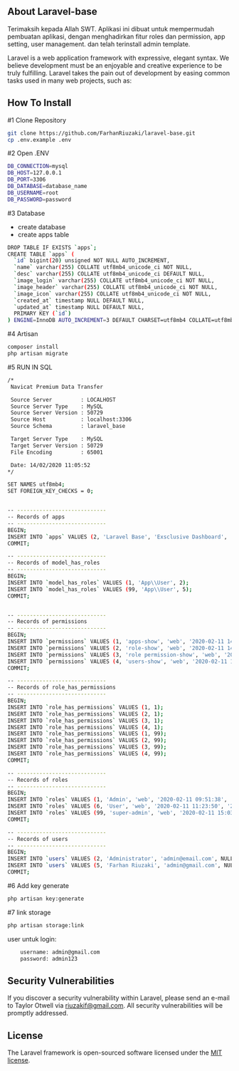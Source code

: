 ## About Laravel-base

Terimaksih kepada Allah SWT.
Aplikasi ini dibuat untuk mempermudah pembuatan aplikasi, dengan menghadirkan fitur roles dan permission, app setting, user management.
dan telah terinstall admin template.

Laravel is a web application framework with expressive, elegant syntax. We believe development must be an enjoyable and creative experience to be truly fulfilling. Laravel takes the pain out of development by easing common tasks used in many web projects, such as:

## How To Install

#1 Clone Repository

```bash
git clone https://github.com/FarhanRiuzaki/laravel-base.git
cp .env.example .env
```
#2 Open .ENV

```bash
DB_CONNECTION=mysql
DB_HOST=127.0.0.1 
DB_PORT=3306 
DB_DATABASE=database_name 
DB_USERNAME=root 
DB_PASSWORD=password
```

#3 Database

- create database
- create apps table

```bash
DROP TABLE IF EXISTS `apps`;
CREATE TABLE `apps` (
  `id` bigint(20) unsigned NOT NULL AUTO_INCREMENT,
  `name` varchar(255) COLLATE utf8mb4_unicode_ci NOT NULL,
  `desc` varchar(255) COLLATE utf8mb4_unicode_ci DEFAULT NULL,
  `image_login` varchar(255) COLLATE utf8mb4_unicode_ci NOT NULL,
  `image_header` varchar(255) COLLATE utf8mb4_unicode_ci NOT NULL,
  `image_icon` varchar(255) COLLATE utf8mb4_unicode_ci NOT NULL,
  `created_at` timestamp NULL DEFAULT NULL,
  `updated_at` timestamp NULL DEFAULT NULL,
  PRIMARY KEY (`id`)
) ENGINE=InnoDB AUTO_INCREMENT=3 DEFAULT CHARSET=utf8mb4 COLLATE=utf8mb4_unicode_ci;
```

#4 Artisan

```bash
composer install 
php artisan migrate
```
#5 RUN IN SQL

```bash
/*
 Navicat Premium Data Transfer

 Source Server         : LOCALHOST
 Source Server Type    : MySQL
 Source Server Version : 50729
 Source Host           : localhost:3306
 Source Schema         : laravel_base

 Target Server Type    : MySQL
 Target Server Version : 50729
 File Encoding         : 65001

 Date: 14/02/2020 11:05:52
*/

SET NAMES utf8mb4;
SET FOREIGN_KEY_CHECKS = 0;


-- ----------------------------
-- Records of apps
-- ----------------------------
BEGIN;
INSERT INTO `apps` VALUES (2, 'Laravel Base', 'Exsclusive Dashboard', '1581325239laravel-base.jpg', '1581325634laravel-base.png', '1581326170laravel-base.png', '2020-02-08 21:32:08', '2020-02-10 16:16:10');
COMMIT;

-- ----------------------------
-- Records of model_has_roles
-- ----------------------------
BEGIN;
INSERT INTO `model_has_roles` VALUES (1, 'App\\User', 2);
INSERT INTO `model_has_roles` VALUES (99, 'App\\User', 5);
COMMIT;


-- ----------------------------
-- Records of permissions
-- ----------------------------
BEGIN;
INSERT INTO `permissions` VALUES (1, 'apps-show', 'web', '2020-02-11 14:38:29', '2020-02-11 14:38:29');
INSERT INTO `permissions` VALUES (2, 'role-show', 'web', '2020-02-11 14:38:39', '2020-02-11 14:38:39');
INSERT INTO `permissions` VALUES (3, 'role permission-show', 'web', '2020-02-11 14:38:50', '2020-02-11 14:38:50');
INSERT INTO `permissions` VALUES (4, 'users-show', 'web', '2020-02-11 14:38:59', '2020-02-11 14:38:59');
COMMIT;

-- ----------------------------
-- Records of role_has_permissions
-- ----------------------------
BEGIN;
INSERT INTO `role_has_permissions` VALUES (1, 1);
INSERT INTO `role_has_permissions` VALUES (2, 1);
INSERT INTO `role_has_permissions` VALUES (3, 1);
INSERT INTO `role_has_permissions` VALUES (4, 1);
INSERT INTO `role_has_permissions` VALUES (1, 99);
INSERT INTO `role_has_permissions` VALUES (2, 99);
INSERT INTO `role_has_permissions` VALUES (3, 99);
INSERT INTO `role_has_permissions` VALUES (4, 99);
COMMIT;

-- ----------------------------
-- Records of roles
-- ----------------------------
BEGIN;
INSERT INTO `roles` VALUES (1, 'Admin', 'web', '2020-02-11 09:51:38', '2020-02-11 09:51:38');
INSERT INTO `roles` VALUES (6, 'User', 'web', '2020-02-11 11:23:50', '2020-02-11 11:23:50');
INSERT INTO `roles` VALUES (99, 'super-admin', 'web', '2020-02-11 15:03:43', '2020-02-11 15:03:43');
COMMIT;

-- ----------------------------
-- Records of users
-- ----------------------------
BEGIN;
INSERT INTO `users` VALUES (2, 'Administrator', 'admin@email.com', NULL, '$2y$10$iT79gWz9IU7QuG/wxuhNteROMwb1s9o3yVZREWC.KbB5DOZNUVW8i', 1, NULL, '2020-02-11 11:51:29', '2020-02-11 11:51:29');
INSERT INTO `users` VALUES (5, 'Farhan Riuzaki', 'admin@gmail.com', NULL, '$2y$10$Jn7jqNPLzI2As3cBehD61ORDUYRUnNo2lQrBjiBDyLrZlUv3M0LaC', 1, NULL, '2020-02-11 13:24:40', '2020-02-11 13:24:40');
COMMIT;
```

#6 Add key generate
```bash
php artisan key:generate
```

#7 link storage

```bash
php artisan storage:link
```

user untuk login:
```bash
    username: admin@gmail.com
    password: admin123
```

## Security Vulnerabilities

If you discover a security vulnerability within Laravel, please send an e-mail to Taylor Otwell via [riuzakif@gmail.com](mailto:riuzakif@gmail.com). All security vulnerabilities will be promptly addressed.

## License

The Laravel framework is open-sourced software licensed under the [MIT license](https://opensource.org/licenses/MIT).
